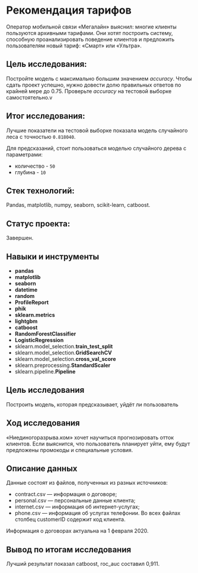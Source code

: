 # Рекомендация тарифов

Оператор мобильной связи «Мегалайн» выяснил: многие клиенты пользуются архивными тарифами. Они хотят построить систему, способную проанализировать поведение клиентов и предложить пользователям новый тариф: «Смарт» или «Ультра».

## Цель исследования:

Постройте модель с максимально большим значением *accuracy*. Чтобы сдать проект успешно, нужно довести долю правильных ответов по крайней мере до 0.75. Проверьте *accuracy* на тестовой выборке самостоятельно.v

## Итог исследования:

Лучшие показатели на тестовой выборке показала модель случайного леса с точностью `0.818040`.

Для предсказаний, стоит пользоваться моделью случайного дерева с параметрами: 
* количество - `50`
* глубина - `10`

## Стек технологий:

Pandas, matplotlib, numpy, seaborn, scikit-learn, catboost.

## Статус проекта:

Завершен.
## Навыки и инструменты

- **pandas**
- **matplotlib**
- **seaborn**
- **datetime**
- **random**
- **ProfileReport**
- **phik**
- **sklearn.metrics**
- **lightgbm**
- **catboost**
- **RandomForestClassifier**
- **LogisticRegression**
- sklearn.model_selection.**train_test_split**
- sklearn.model_selection.**GridSearchCV**
- sklearn.model_selection.**cross_val_score**
- sklearn.preprocessing.**StandardScaler**
- sklearn.pipeline.**Pipeline**

## Цель исследования

Построить модель, которая предсказывает, уйдёт ли пользователь

## Ход исследования

«Ниединогоразрыва.ком» хочет научиться прогнозировать отток клиентов. Если выяснится, что пользователь планирует уйти, ему будут предложены промокоды и специальные условия. 

## Описание данных

Данные состоят из файлов, полученных из разных источников:

- contract.csv — информация о договоре;
- personal.csv — персональные данные клиента;
- internet.csv — информация об интернет-услугах;
- phone.csv — информация об услугах телефонии.
Во всех файлах столбец customerID содержит код клиента.

Информация о договорах актуальна на 1 февраля 2020.

## Вывод по итогам исследования
Лучший результат показал catboost, roc_auc составил 0,911.
